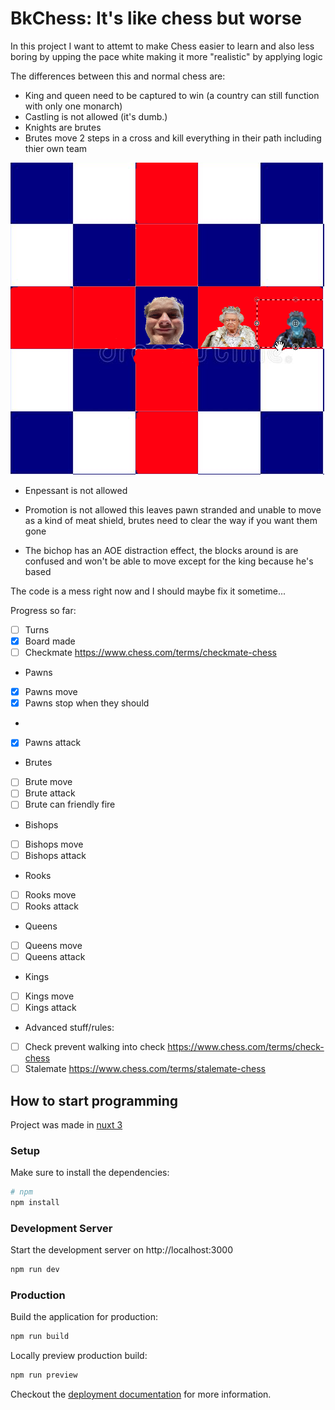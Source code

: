 # BkChess: It's like chess but worse

In this project I want to attemt to make Chess easier to learn and also less boring by upping the pace
white making it more "realistic" by applying logic

The differences between this and normal chess are:
- King and queen need to be captured to win (a country can still function with only one monarch)
- Castling is not allowed (it's dumb.)
- Knights are brutes
- Brutes move 2 steps in a cross and kill everything in their path including thier own team

![Brute movement](bruteMovement.png)

- Enpessant is not allowed
- Promotion is not allowed this leaves pawn stranded and unable to move as a kind of meat shield, brutes need to clear the way if you want them gone

- The bichop has an AOE distraction effect, the blocks around is are confused and won't be able to move except for the king because he's based

The code is a mess right now and I should maybe fix it sometime...

Progress so far:
- [ ] Turns
- [x] Board made
- [ ] Checkmate https://www.chess.com/terms/checkmate-chess

- Pawns
- [x] Pawns move
- [x] Pawns stop when they should
- 
- [x] Pawns attack

- Brutes
- [ ] Brute move
- [ ] Brute attack
- [ ] Brute can friendly fire

- Bishops
- [ ] Bishops move
- [ ] Bishops attack

- Rooks
- [ ] Rooks move
- [ ] Rooks attack

- Queens
- [ ] Queens move
- [ ] Queens attack

- Kings
- [ ] Kings move
- [ ] Kings attack

- Advanced stuff/rules:
- [ ] Check prevent walking into check https://www.chess.com/terms/check-chess  
- [ ] Stalemate  https://www.chess.com/terms/stalemate-chess

## How to start programming

Project was made in [nuxt 3](https://v3.nuxtjs.org)

### Setup

Make sure to install the dependencies:

```bash
# npm
npm install
```

### Development Server

Start the development server on http://localhost:3000

```bash
npm run dev
```

### Production

Build the application for production:

```bash
npm run build
```

Locally preview production build:

```bash
npm run preview
```

Checkout the [deployment documentation](https://v3.nuxtjs.org/guide/deploy/presets) for more information.
